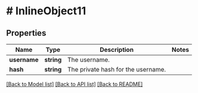 # # InlineObject11

## Properties

Name | Type | Description | Notes
------------ | ------------- | ------------- | -------------
**username** | **string** | The username. | 
**hash** | **string** | The private hash for the username. | 

[[Back to Model list]](../../README.md#documentation-for-models) [[Back to API list]](../../README.md#documentation-for-api-endpoints) [[Back to README]](../../README.md)


